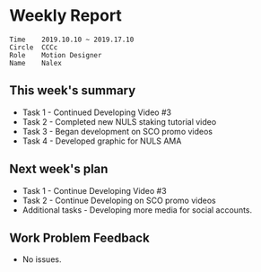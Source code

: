 # Weekly Report 
```
Time	2019.10.10 ~ 2019.17.10
Circle	CCCc
Role	Motion Designer
Name	Nalex
```
## This week's summary
- Task 1 - Continued Developing Video #3
- Task 2 - Completed new NULS staking tutorial video
- Task 3 - Began development on SCO promo videos
- Task 4 - Developed graphic for NULS AMA

## Next week's plan

- Task 1 - Continue Developing Video #3
- Task 2 - Continue Developing on SCO promo videos
- Additional tasks - Developing more media for social accounts.

## Work Problem Feedback
- No issues.

